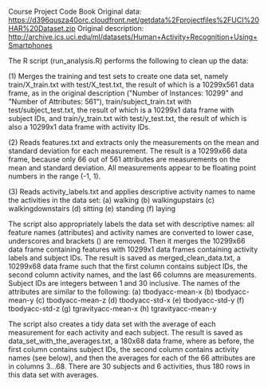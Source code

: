 Course Project Code Book
Original data: https://d396qusza40orc.cloudfront.net/getdata%2Fprojectfiles%2FUCI%20HAR%20Dataset.zip
Original description: http://archive.ics.uci.edu/ml/datasets/Human+Activity+Recognition+Using+Smartphones

The R script (run_analysis.R) performs the following to clean up the data:

(1) Merges the training and test sets to create one data set, namely train/X_train.txt with test/X_test.txt, the result of which is a 10299x561 data frame, as in the original description ("Number of Instances: 10299" and "Number of Attributes: 561"), train/subject_train.txt with test/subject_test.txt, the result of which is a 10299x1 data frame with subject IDs, and train/y_train.txt with test/y_test.txt, the result of which is also a 10299x1 data frame with activity IDs.

(2) Reads features.txt and extracts only the measurements on the mean and standard deviation for each measurement. The result is a 10299x66 data frame, because only 66 out of 561 attributes are measurements on the mean and standard deviation. All measurements appear to be floating point numbers in the range (-1, 1).

(3) Reads activity_labels.txt and applies descriptive activity names to name the activities in the data set:
(a) walking (b) walkingupstairs (c) walkingdownstairs (d) sitting (e) standing (f) laying
	
The script also appropriately labels the data set with descriptive names: all feature names (attributes) and activity names are converted to lower case, underscores and brackets () are removed. Then it merges the 10299x66 data frame containing features with 10299x1 data frames containing activity labels and subject IDs. The result is saved as merged_clean_data.txt, a 10299x68 data frame such that the first column contains subject IDs, the second column activity names, and the last 66 columns are measurements. Subject IDs are integers between 1 and 30 inclusive. The names of the attributes are similar to the following: (a) tbodyacc-mean-x (b) tbodyacc-mean-y (c) tbodyacc-mean-z (d) tbodyacc-std-x (e) tbodyacc-std-y 
(f) tbodyacc-std-z (g) tgravityacc-mean-x (h) tgravityacc-mean-y
	
The script also creates a tidy data set with the average of each measurement for each activity and each subject. The result is saved as data_set_with_the_averages.txt, a 180x68 data frame, where as before, the first column contains subject IDs, the second column contains activity names (see below), and then the averages for each of the 66 attributes are in columns 3...68. There are 30 subjects and 6 activities, thus 180 rows in this data set with averages.
